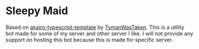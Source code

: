# Sleepy Maid
Based on [akairo-typescript-template](https://github.com/TymanWasTaken/akairo-typescript-template/) by [TymanWasTaken](https://github.com/TymanWasTaken). 
This is a utility bot made for some of my server and other server I like. 
I will not provide any support on hosting this bot because this is made for specific server.
